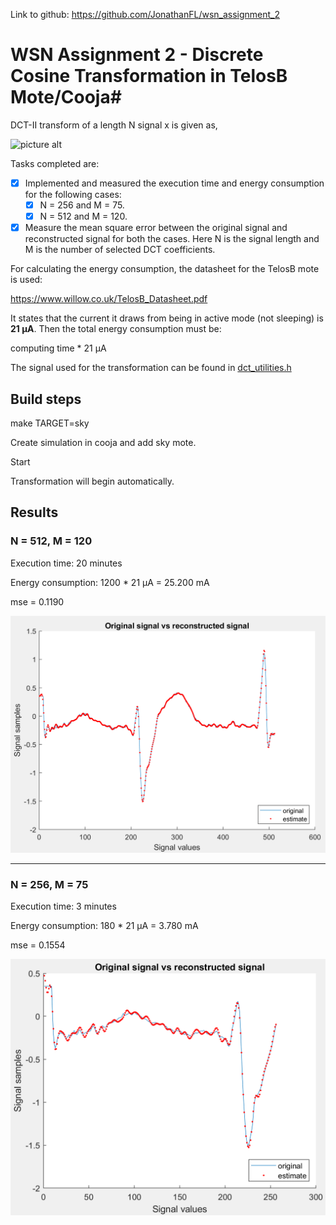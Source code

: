 Link to github: https://github.com/JonathanFL/wsn_assignment_2

# WSN Assignment 2 - Discrete Cosine Transformation in TelosB Mote/Cooja#

DCT-II transform of a length N signal x is given as,

![picture alt](https://wikimedia.org/api/rest_v1/media/math/render/svg/dce6d60796ea026a5a7564418d130effde90d9cf "DCT II")

Tasks completed are:
- [x] Implemented and measured the execution time and energy consumption for the following cases:
     - [x] N = 256 and M = 75.
     - [x] N = 512 and M = 120.
- [x] Measure the mean square error between the original signal and reconstructed signal for both the cases.
Here N is the signal length and M is the number of selected DCT coefficients.

For calculating the energy consumption, the datasheet for the TelosB mote is used:

https://www.willow.co.uk/TelosB_Datasheet.pdf

It states that the current it draws from being in active mode (not sleeping) is **21 µA**. Then the total energy consumption must be:

computing time * 21 µA

The signal used for the transformation can be found in [dct_utilities.h](https://github.com/JonathanFL/wsn_assignment_2/blob/master/dct_utilities.h "dct_utilities.h")

## Build steps

make TARGET=sky

Create simulation in cooja and add sky mote.

Start

Transformation will begin automatically.

## Results

### N = 512, M = 120

Execution time: 20 minutes

Energy consumption: 1200 * 21 µA = 25.200 mA

mse = 0.1190

![picture alt](N_512.png "DCT II")

- - - -

### N = 256, M = 75

Execution time: 3 minutes

Energy consumption: 180 * 21 µA = 3.780 mA

mse = 0.1554

![picture alt](N_256.png "DCT II")

